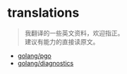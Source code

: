 # translations

> 我翻译的一些英文资料，欢迎指正。  
> 建议有能力的直接读原文。


- [golang/pgo](https://github.com/Guaderxx/translation/blob/master/golang/profile-guided_optimization.md)
- [golang/diagnostics](https://github.com/Guaderxx/translation/blob/master/golang/diagnostics.md)
